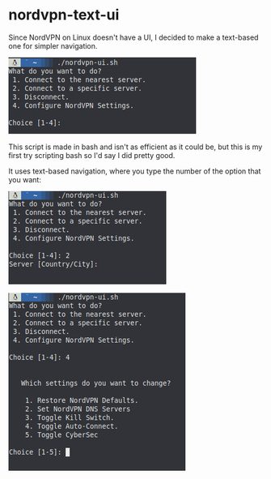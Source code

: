 # nordvpn-text-ui

Since NordVPN on Linux doesn't have a UI, I decided to make a text-based one for simpler navigation.

![Screenshot1](./pictures/scrshot1.png)

This script is made in bash and isn't as efficient as it could be, but this is my first try scripting bash so I'd say I did pretty good.

It uses text-based navigation, where you type the number of the option that you want:

![Screenshot2](./pictures/scrshot2.png)

![Screenshot3](./pictures/scrshot3.png)
